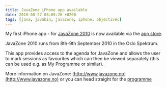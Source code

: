 ```yaml
---
title: JavaZone iPhone app available
date: 2010-08-22 08:05:28 +0200
tags: [java, javabin, javazone, iphone, objectivec]
---
```


My first iPhone app - for [JavaZone 2010](http://jz10.java.no) is now available via the [app store](http://itunes.apple.com/app/javazone/id384888388?mt=8).

JavaZone 2010 runs from 8th-9th September 2010 in the Oslo Spektrum.

This app provides access to the agenda for JavaZone and allows the user to mark sessions as favourites which can then be viewed separately (this can be used e.g. as My Programme or similar).

More information on JavaZone: [http://www.javazone.no](http://www.javazone.no) or you can head straight for the [programme](http://javazone.no/incogito10/events/JavaZone%202010/sessions)
